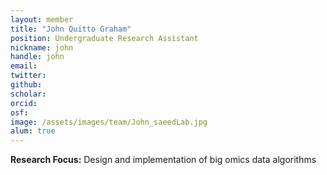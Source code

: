 ```yaml
---
layout: member
title: "John Quitto Graham"
position: Undergraduate Research Assistant
nickname: john
handle: john 
email: 
twitter:
github: 
scholar: 
orcid:
osf: 
image: /assets/images/team/John_saeedLab.jpg
alum: true
---
```


__Research Focus:__  Design and implementation of big omics data algorithms
